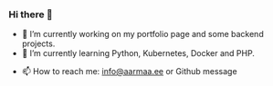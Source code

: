 ### Hi there 👋

<!--
**siimaarmaa/siimaarmaa** is a ✨ _special_ ✨ repository because its `README.md` (this file) appears on your GitHub profile.

Here are some ideas to get you started:
-->
- 🔭 I’m currently working on my portfolio page and some backend projects.
- 🌱 I’m currently learning Python, Kubernetes, Docker and PHP.
<!-- - 👯 I’m looking to collaborate on ...
- 🤔 I’m looking for help with ...
- 💬 Ask me about ...
-->
- 📫 How to reach me: info@aarmaa.ee or Github message
<!-- - 😄 Pronouns: ...
- ⚡ Fun fact: ...-->

